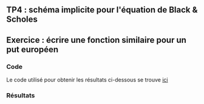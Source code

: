 ## TP4 : schéma implicite pour l'équation de Black & Scholes

## Exercice : écrire une fonction similaire pour un put européen

### Code

Le code utilisé pour obtenir les résultats ci-dessous se trouve [ici](./src)

### Résultats
